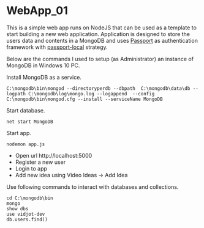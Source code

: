 # WebApp_01

This is a simple web app runs on NodeJS that can be used as a template to start building a new web application. Application is 
designed to store the users data and contents in a MongoDB and uses [Passport](http://www.passportjs.org) as authentication framework with [passport-local](http://www.passportjs.org/packages/passport-local/) strategy. 

Below are the commands I used to setup (as Administrator) an instance of MongoDB in Windows 10 PC.

Install MongoDB as a service.

```
C:\mongodb\bin\mongod --directoryperdb --dbpath  C:\mongodb\data\db --logpath C:\mongodb\log\mongo.log --logappend  --config  C:\mongodb\bin\mongod.cfg --install --serviceName MongoDB
```

Start database.

```
net start MongoDB
```

Start app. 

```
nodemon app.js
```

* Open url http://localhost:5000
* Register a new user
* Login to app
* Add new idea using Video Ideas -> Add Idea

Use following commands to interact with databases and collections.

```
cd C:\mongodb\bin
mongo
show dbs
use vidjot-dev
db.users.find()
```
